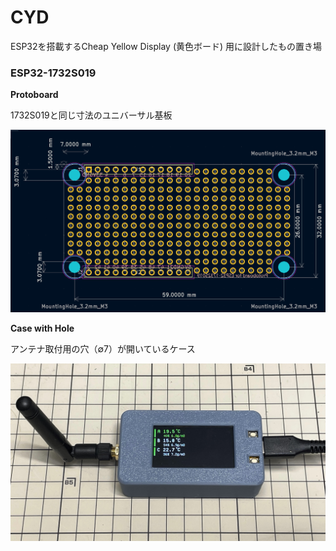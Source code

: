# CYD

ESP32を搭載するCheap Yellow Display (黄色ボード) 用に設計したもの置き場

### ESP32-1732S019

**Protoboard**

1732S019と同じ寸法のユニバーサル基板

![Protoboard for ESP32-1732S019](./ESP32-1732S019/Protoboard/Protoboard%20for%20ESP32-1732S019%20dim.png)


**Case with Hole**

アンテナ取付用の穴（∅7）が開いているケース

![1732S019 Case with Hole](./ESP32-1732S019/Case%20with%20Hole/1732S019_Case_with_Hole%20image.jpg)


